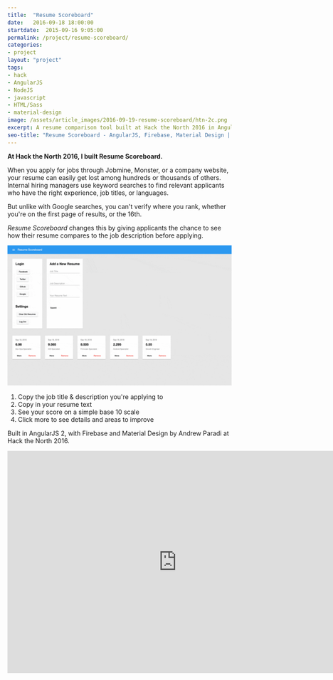 ```yaml
---
title:  "Resume Scoreboard"
date:   2016-09-18 18:00:00
startdate:  2015-09-16 9:05:00
permalink: /project/resume-scoreboard/
categories: 
- project
layout: "project"
tags:
- hack 
- AngularJS
- NodeJS
- javascript
- HTML/Sass
- material-design
image: /assets/article_images/2016-09-19-resume-scoreboard/htn-2c.png
excerpt: A resume comparison tool built at Hack the North 2016 in AngularJS.
seo-title: "Resume Scoreboard - AngularJS, Firebase, Material Design | Andrew Paradi"
---
```


**At Hack the North 2016, I built Resume Scoreboard.**

When you apply for jobs through Jobmine, Monster, or a company website, your resume can easily get lost among hundreds or thousands of others. Internal hiring managers use keyword searches to find relevant applicants who have the right experience, job titles, or languages.

But unlike with Google searches, you can't verify where you rank, whether you're on the first page of results, or the 16th.

*Resume Scoreboard* changes this by giving applicants the chance to see how their resume compares to the job description before applying.

![Resume Scoreboard](/assets/article_images/2016-09-19-resume-scoreboard/resume-scoreboard-htn-demo.gif)

1. Copy the job title &amp; description you're applying to
2. Copy in your resume text
3. See your score on a simple base 10 scale
4. Click more to see details and areas to improve

Built in AngularJS 2, with Firebase and Material Design by Andrew Paradi at Hack the North 2016.

<iframe src="https://docs.google.com/forms/d/e/1FAIpQLSeInvoSw_v-dpq_xoBQXb9BHDPrV99D6zNcUbnZLTgjLr8uvw/viewform?embedded=true" width="760" height="500" frameborder="0" marginheight="0" marginwidth="0">Loading...</iframe>

